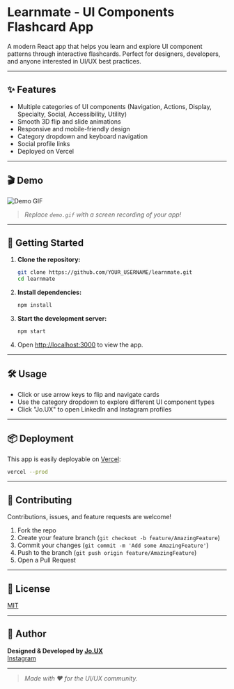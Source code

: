 # Learnmate - UI Components Flashcard App

A modern React app that helps you learn and explore UI component patterns through interactive flashcards. Perfect for designers, developers, and anyone interested in UI/UX best practices.

---

## ✨ Features

- Multiple categories of UI components (Navigation, Actions, Display, Specialty, Social, Accessibility, Utility)
- Smooth 3D flip and slide animations
- Responsive and mobile-friendly design
- Category dropdown and keyboard navigation
- Social profile links
- Deployed on Vercel

---

## 🎬 Demo

![Demo GIF](demo.gif)

> _Replace `demo.gif` with a screen recording of your app!_

---

## 🚀 Getting Started

1. **Clone the repository:**
   ```bash
   git clone https://github.com/YOUR_USERNAME/learnmate.git
   cd learnmate
   ```
2. **Install dependencies:**
   ```bash
   npm install
   ```
3. **Start the development server:**
   ```bash
   npm start
   ```
4. Open [http://localhost:3000](http://localhost:3000) to view the app.

---

## 🛠️ Usage

- Click or use arrow keys to flip and navigate cards
- Use the category dropdown to explore different UI component types
- Click "Jo.UX" to open LinkedIn and Instagram profiles

---

## 📦 Deployment

This app is easily deployable on [Vercel](https://vercel.com/):

```bash
vercel --prod
```

---

## 🤝 Contributing

Contributions, issues, and feature requests are welcome!

1. Fork the repo
2. Create your feature branch (`git checkout -b feature/AmazingFeature`)
3. Commit your changes (`git commit -m 'Add some AmazingFeature'`)
4. Push to the branch (`git push origin feature/AmazingFeature`)
5. Open a Pull Request

---

## 📄 License

[MIT](LICENSE)

---

## 👤 Author

**Designed & Developed by [Jo.UX](https://www.linkedin.com/in/navajyothp/)**  
[Instagram](https://www.instagram.com/jo.ux__/)  

---

> _Made with ❤️ for the UI/UX community._
